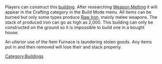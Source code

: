 Players can construct this [building](Buildings_List.md "wikilink"). After
researching [Weapon Melting](Weapon_Melting.md "wikilink") it will appear
in the Crafting category in the Build Mode menu. All items can be burned
but only some types produce [Raw Iron](Raw_Iron.md "wikilink"), mainly
melee weapons. The stack of produced iron can go as high as 2,000. This
building can only be constructed on the ground so it is impossible to
build one in a bought house.

An ulterior use of the Item Furnace is laundering stolen goods. Any
items put in and then removed will lose their [](Thievery.md) and stack properly.

[Category:Buildings](Category:Buildings "wikilink")